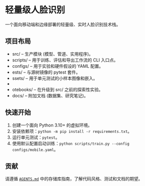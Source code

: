 # 轻量级人脸识别

一个面向移动端和边缘部署的轻量级、实时人脸识别技术栈。

## 项目布局
- src/ – 生产模块 (模型、管道、实用程序)。
- scripts/ – 用于训练、评估和导出工作流的 CLI 入口点。
- configs/ – 用于实验和硬件假设的 YAML 配置。
- 	ests/ – 与源树镜像的 pytest 套件。
-  ssets/ – 用于单元测试的小样本图像和嵌入。
- 
- otebooks/ – 在升级到 src/ 之前的探索性实验。
- docs/ – 附加文档 (数据集、研究笔记)。

## 快速开始
1. 创建一个面向 Python 3.10+ 的虚拟环境。
2. 安装依赖项：`python -m pip install -r requirements.txt`。
3. 运行单元测试：`pytest`。
4. 使用默认配置启动训练：`python scripts/train.py --config configs/mobile.yaml`。

## 贡献
请遵循 [`AGENTS.md`](AGENTS.md) 中的存储库指南，了解代码风格、测试和文档的期望。